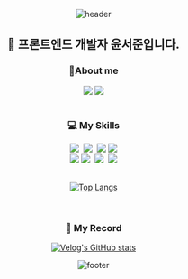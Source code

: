 <div align="center">

![header](https://capsule-render.vercel.app/api?type=waving&color=0:88B14B,100:91EAE4&height=150&section=header&text=Seojun's%20GitHub&fontSize=30&fontColor=ffffff&fontAlignY=35)

<div align="center">

## 🌳 프론트엔드 개발자 윤서준입니다.


<h3>🌱About me</h3> 
<a href="https://velog.io/@sj_yun" target="_blank"><img src="https://img.shields.io/badge/Velog-20C997?style=flat-square&logo=velog&logoColor=white"/></a>
<a href="mailto:pcohad12@gmail.com/" target="_blank"><img src="https://img.shields.io/badge/gmail-F24E1E?style=flat-square&logo=gmail&logoColor=white"/></a>
<br/>

<br>
<div align="center">
  <h3>💻 My Skills</h3>
<div>
	<img src="https://img.shields.io/badge/HTML-E34F26?style=flat-square&logo=HTML5&logoColor=white"/>&nbsp
	<img src="https://img.shields.io/badge/CSS-1572B6?style=flat-square&logo=CSS3&logoColor=white"/>&nbsp
	<img src="https://img.shields.io/badge/JavaScript-F7DF1E?style=flat-square&logo=JavaScript&logoColor=black"/>
  <img src="https://img.shields.io/badge/React-61DAFB?style=flat-square&logo=React&logoColor=white"/><br>
<img src="https://img.shields.io/badge/React Query-FF4154?style=flat-square&logo=reactquery&logoColor=white"/>
  <img src="https://img.shields.io/badge/typescript-3178C6?style=flat-square&logo=typescript&logoColor=white"/>&nbsp
  <img src="https://img.shields.io/badge/figma-F24E1E?style=flat-square&logo=figma&logoColor=white"/>&nbsp
  <img src="https://img.shields.io/badge/github-181717?style=flat-square&logo=github&logoColor=white">
</div>



<br>

[![Top Langs](https://github-readme-stats.vercel.app/api/top-langs/?username=junny97&hide=scss&layout=compact)](https://github.com/anuraghazra/github-readme-stats)

<br>

### 📝 My Record 
[![Velog's GitHub stats](https://velog-readme-stats.vercel.app/api?name=sj_yun)](https://velog.io/@sj_yun)



![footer](https://capsule-render.vercel.app/api?type=waving&color=0:88B14B,100:91EAE4&height=150&section=footer&text=&fontSize=50)
</div>
